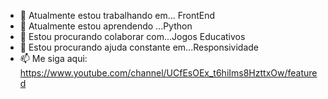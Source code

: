 - 🔭 Atualmente estou trabalhando em... FrontEnd
- 🌱 Atualmente estou aprendendo ...Python
- 👯 Estou procurando colaborar com...Jogos Educativos
- 🤔 Estou procurando ajuda constante em...Responsividade
- 📫 Me siga aqui:
   https://www.youtube.com/channel/UCfEsOEx_t6hiIms8HzttxOw/featured

